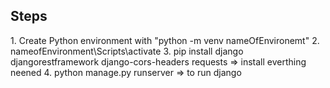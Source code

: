 <h2>Steps</h2>
1. Create Python environment with "python -m venv nameOfEnvironemt"
2. nameofEnvironment\Scripts\activate
3. pip install django djangorestframework django-cors-headers requests => install everthing neened
4. python manage.py runserver => to run django

